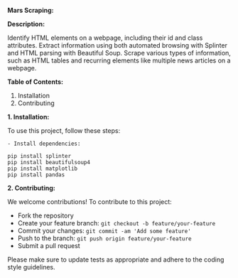 **Mars Scraping:**

**Description:**

Identify HTML elements on a webpage, including their id and class attributes.
Extract information using both automated browsing with Splinter and HTML parsing with Beautiful Soup.
Scrape various types of information, such as HTML tables and recurring elements like multiple news articles on a webpage.

**Table of Contents:**

1. Installation
2. Contributing


**1. Installation:**

To use this project, follow these steps:

  ```
- Install dependencies:

  pip install splinter
  pip install beautifulsoup4
  pip install matplotlib
  pip install pandas
  ```

**2. Contributing:**

We welcome contributions! To contribute to this project:

- Fork the repository
- Create your feature branch: `git checkout -b feature/your-feature`
- Commit your changes: `git commit -am 'Add some feature'`
- Push to the branch: `git push origin feature/your-feature`
- Submit a pull request

Please make sure to update tests as appropriate and adhere to the coding style guidelines.

